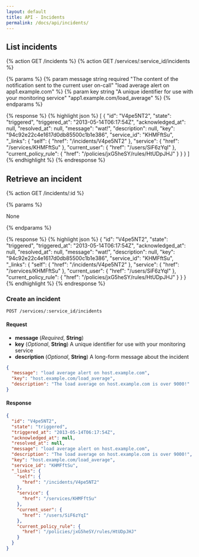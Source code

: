 ```yaml
---
layout: default
title: API - Incidents
permalink: /docs/api/incidents/
---
```


<section id="#incidents-index" class="doc-section">

<h2>List incidents</h2>

{% action GET /incidents %}
{% action GET /services/:service_id/incidents %}

<div class="row-fluid">
  {% params %}
    {% param message string required "The content of the notification sent to the current user on-call" "load average alert on app1.example.com" %}
    {% param key string "A unique identifier for use with your monitoring service" "app1.example.com/load_average" %}
  {% endparams %}

  {% response %}
    {% highlight json %}
[
  {
    "id": "V4pe5NT2",
    "state": "triggered",
    "triggered_at": "2013-05-14T06:17:54Z",
    "acknowledged_at": null,
    "resolved_at": null,
    "message": "wat!",
    "description": null,
    "key": "94c92e22c4e1617d0db85500c1b1e386",
    "service_id": "KHMFftSu",
    "_links": {
      "self": {
        "href": "/incidents/V4pe5NT2"
      },
      "service": {
        "href": "/services/KHMFftSu"
      },
      "current_user": {
        "href": "/users/SiF6zYqI"
      },
      "current_policy_rule": {
        "href": "/policies/jxG5heSY/rules/HtUDpJHJ"
      }
    }
  }
]
      {% endhighlight %}
    {% endresponse %}

</div>
</section>

<section id="incidents-show" class="doc-section">
  <h2>Retrieve an incident</h2>

  {% action GET /incidents/:id %}

<div class="row-fluid">
  {% params %}
    <p>None</p>
  {% endparams %}

  {% response %}
    {% highlight json %}
    {
    "id": "V4pe5NT2",
    "state": "triggered",
    "triggered_at": "2013-05-14T06:17:54Z",
    "acknowledged_at": null,
    "resolved_at": null,
    "message": "wat!",
    "description": null,
    "key": "94c92e22c4e1617d0db85500c1b1e386",
    "service_id": "KHMFftSu",
    "_links": {
      "self": {
        "href": "/incidents/V4pe5NT2"
      },
      "service": {
        "href": "/services/KHMFftSu"
      },
      "current_user": {
        "href": "/users/SiF6zYqI"
      },
      "current_policy_rule": {
        "href": "/policies/jxG5heSY/rules/HtUDpJHJ"
      }
    }
  }
      {% endhighlight %}
    {% endresponse %}

</div>
</section>


<section id="incidents-create" class="doc-section">

### Create an incident

    POST /services/:service_id/incidents

#### Request

* **message** (_Required_, **String**)
* **key** (_Optional_, **String**) A unique identifier for use with your monitoring service
* **description** (_Optional_, **String**) A long-form message about the incident

```json
{
  "message": "load average alert on host.example.com",
  "key": "host.example.com/load_average",
  "description": "The load average on host.example.com is over 9000!"
}
```

#### Response

```json
{
  "id": "V4pe5NT2",
  "state": "triggered",
  "triggered_at": "2013-05-14T06:17:54Z",
  "acknowledged_at": null,
  "resolved_at": null,
  "message": "load average alert on host.example.com",
  "description": "The load average on host.example.com is over 9000!",
  "key": "host.example.com/load_average",
  "service_id": "KHMFftSu",
  "_links": {
    "self": {
      "href": "/incidents/V4pe5NT2"
    },
    "service": {
      "href": "/services/KHMFftSu"
    },
    "current_user": {
      "href": "/users/SiF6zYqI"
    },
    "current_policy_rule": {
      "href": "/policies/jxG5heSY/rules/HtUDpJHJ"
    }
  }
}
```

</section>

